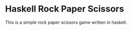 Haskell Rock Paper Scissors
===========================

This is a simple rock paper scissors game written in haskell.
